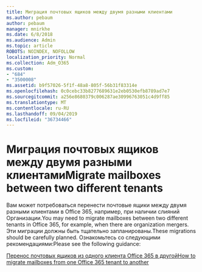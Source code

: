 ```yaml
---
title: Миграция почтовых ящиков между двумя разными клиентами
ms.author: pebaum
author: pebaum
manager: mnirkhe
ms.date: 6/8/2018
ms.audience: Admin
ms.topic: article
ROBOTS: NOINDEX, NOFOLLOW
localization_priority: Normal
ms.collection: Adm_O365
ms.custom:
- "684"
- "3500008"
ms.assetid: b9f57026-5f1f-48a8-805f-56b31f83314e
ms.openlocfilehash: 0c0cebc33b8277689631e2eb0530efb8789ad7e7
ms.sourcegitcommit: a256e8680379c006287ae30996763051c4d9ff85
ms.translationtype: MT
ms.contentlocale: ru-RU
ms.lasthandoff: 09/04/2019
ms.locfileid: "36734466"
---
```

# <a name="migrate-mailboxes-between-two-different-tenants"></a><span data-ttu-id="bf7e3-102">Миграция почтовых ящиков между двумя разными клиентами</span><span class="sxs-lookup"><span data-stu-id="bf7e3-102">Migrate mailboxes between two different tenants</span></span>

<span data-ttu-id="bf7e3-103">Вам может потребоваться перенести почтовые ящики между двумя разными клиентами в Office 365, например, при наличии слияний Организации.</span><span class="sxs-lookup"><span data-stu-id="bf7e3-103">You may need to migrate mailboxes between two different tenants in Office 365, for example, when there are organization mergers.</span></span> <span data-ttu-id="bf7e3-104">Эти миграции должны быть тщательно запланированы.</span><span class="sxs-lookup"><span data-stu-id="bf7e3-104">These migrations should be carefully planned.</span></span> <span data-ttu-id="bf7e3-105">Ознакомьтесь со следующими рекомендациями:</span><span class="sxs-lookup"><span data-stu-id="bf7e3-105">Please see the following guidance:</span></span>
  
[<span data-ttu-id="bf7e3-106">Перенос почтовых ящиков из одного клиента Office 365 в другой</span><span class="sxs-lookup"><span data-stu-id="bf7e3-106">How to migrate mailboxes from one Office 365 tenant to another</span></span>](https://docs.microsoft.com/Exchange/mailbox-migration/migrate-mailboxes-across-tenants)
  